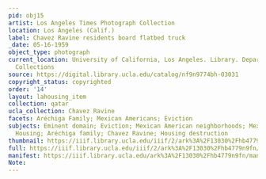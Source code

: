 ```yaml
---
pid: obj15
artist: Los Angeles Times Photograph Collection
location: Los Angeles (Calif.)
label: Chavez Ravine residents board flatbed truck
_date: 05-16-1959
object_type: photograph
current_location: University of California, Los Angeles. Library. Department of Special
  Collections
source: https://digital.library.ucla.edu/catalog/nf9n9774bh-03031
copyright_status: copyrighted
order: '14'
layout: lahousing_item
collection: qatar
ucla_collection: Chavez Ravine
facets: Aréchiga Family; Mexican Americans; Eviction
subjects: Eminent domain; Eviction; Mexican American neighborhoods; Mexican Americans;
  Housing; Aréchiga family; Chavez Ravine; Housing destruction
thumbnail: https://iiif.library.ucla.edu/iiif/2/ark%3A%2F13030%2Fhb4779n9fn/full/250,/0/default.jpg
full: https://iiif.library.ucla.edu/iiif/2/ark%3A%2F13030%2Fhb4779n9fn/full/full/0/default.jpg
manifest: https://iiif.library.ucla.edu/ark%3A%2F13030%2Fhb4779n9fn/manifest
Note:
---
```

